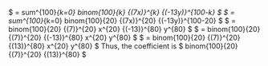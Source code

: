 $ = sum^{100}_{k=0} binom{100}{k} {(7x)}^{k} {(-13y)}^{100-k} $
$ = sum^{100}_{k=0} binom{100}{20} {(7x)}^{20} {(-13y)}^{100-20} $
$ = binom{100}{20} {(7)}^{20} x^{20} {(-13)}^{80} y^{80} $
$ = binom{100}{20} {(7)}^{20} {(-13)}^{80} x^{20} y^{80} $
$ = binom{100}{20} {(7)}^{20} {(13)}^{80} x^{20} y^{80} $
Thus, the coefficient is $ binom{100}{20} {(7)}^{20} {(13)}^{80} $
